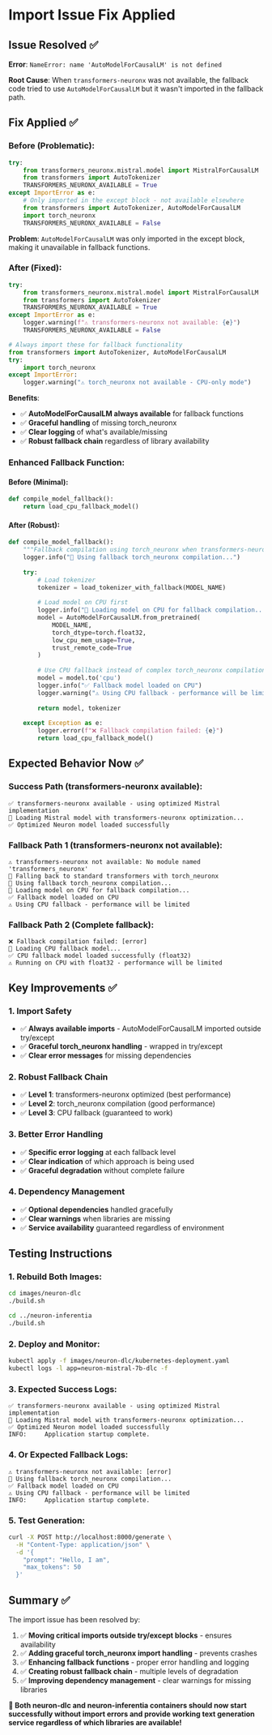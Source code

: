 # Import Issue Fix Applied

## Issue Resolved ✅

**Error**: `NameError: name 'AutoModelForCausalLM' is not defined`

**Root Cause**: When `transformers-neuronx` was not available, the fallback code tried to use `AutoModelForCausalLM` but it wasn't imported in the fallback path.

## Fix Applied ✅

### **Before (Problematic)**:
```python
try:
    from transformers_neuronx.mistral.model import MistralForCausalLM
    from transformers import AutoTokenizer
    TRANSFORMERS_NEURONX_AVAILABLE = True
except ImportError as e:
    # Only imported in the except block - not available elsewhere
    from transformers import AutoTokenizer, AutoModelForCausalLM
    import torch_neuronx
    TRANSFORMERS_NEURONX_AVAILABLE = False
```

**Problem**: `AutoModelForCausalLM` was only imported in the except block, making it unavailable in fallback functions.

### **After (Fixed)**:
```python
try:
    from transformers_neuronx.mistral.model import MistralForCausalLM
    from transformers import AutoTokenizer
    TRANSFORMERS_NEURONX_AVAILABLE = True
except ImportError as e:
    logger.warning(f"⚠️ transformers-neuronx not available: {e}")
    TRANSFORMERS_NEURONX_AVAILABLE = False

# Always import these for fallback functionality
from transformers import AutoTokenizer, AutoModelForCausalLM
try:
    import torch_neuronx
except ImportError:
    logger.warning("⚠️ torch_neuronx not available - CPU-only mode")
```

**Benefits**:
- ✅ **AutoModelForCausalLM always available** for fallback functions
- ✅ **Graceful handling** of missing torch_neuronx
- ✅ **Clear logging** of what's available/missing
- ✅ **Robust fallback chain** regardless of library availability

### **Enhanced Fallback Function**:

#### **Before (Minimal)**:
```python
def compile_model_fallback():
    return load_cpu_fallback_model()
```

#### **After (Robust)**:
```python
def compile_model_fallback():
    """Fallback compilation using torch_neuronx when transformers-neuronx fails"""
    logger.info("🔄 Using fallback torch_neuronx compilation...")
    
    try:
        # Load tokenizer
        tokenizer = load_tokenizer_with_fallback(MODEL_NAME)
        
        # Load model on CPU first
        logger.info("🔄 Loading model on CPU for fallback compilation...")
        model = AutoModelForCausalLM.from_pretrained(
            MODEL_NAME,
            torch_dtype=torch.float32,
            low_cpu_mem_usage=True,
            trust_remote_code=True
        )
        
        # Use CPU fallback instead of complex torch_neuronx compilation
        model = model.to('cpu')
        logger.info("✅ Fallback model loaded on CPU")
        logger.warning("⚠️ Using CPU fallback - performance will be limited")
        
        return model, tokenizer
        
    except Exception as e:
        logger.error(f"❌ Fallback compilation failed: {e}")
        return load_cpu_fallback_model()
```

## Expected Behavior Now ✅

### **Success Path (transformers-neuronx available)**:
```
✅ transformers-neuronx available - using optimized Mistral implementation
🚀 Loading Mistral model with transformers-neuronx optimization...
✅ Optimized Neuron model loaded successfully
```

### **Fallback Path 1 (transformers-neuronx not available)**:
```
⚠️ transformers-neuronx not available: No module named 'transformers_neuronx'
🔄 Falling back to standard transformers with torch_neuronx
🔄 Using fallback torch_neuronx compilation...
🔄 Loading model on CPU for fallback compilation...
✅ Fallback model loaded on CPU
⚠️ Using CPU fallback - performance will be limited
```

### **Fallback Path 2 (Complete fallback)**:
```
❌ Fallback compilation failed: [error]
🔄 Loading CPU fallback model...
✅ CPU fallback model loaded successfully (float32)
⚠️ Running on CPU with float32 - performance will be limited
```

## Key Improvements ✅

### **1. Import Safety**
- ✅ **Always available imports** - AutoModelForCausalLM imported outside try/except
- ✅ **Graceful torch_neuronx handling** - wrapped in try/except
- ✅ **Clear error messages** for missing dependencies

### **2. Robust Fallback Chain**
- ✅ **Level 1**: transformers-neuronx optimized (best performance)
- ✅ **Level 2**: torch_neuronx compilation (good performance)
- ✅ **Level 3**: CPU fallback (guaranteed to work)

### **3. Better Error Handling**
- ✅ **Specific error logging** at each fallback level
- ✅ **Clear indication** of which approach is being used
- ✅ **Graceful degradation** without complete failure

### **4. Dependency Management**
- ✅ **Optional dependencies** handled gracefully
- ✅ **Clear warnings** when libraries are missing
- ✅ **Service availability** guaranteed regardless of environment

## Testing Instructions

### **1. Rebuild Both Images**:
```bash
cd images/neuron-dlc
./build.sh

cd ../neuron-inferentia
./build.sh
```

### **2. Deploy and Monitor**:
```bash
kubectl apply -f images/neuron-dlc/kubernetes-deployment.yaml
kubectl logs -l app=neuron-mistral-7b-dlc -f
```

### **3. Expected Success Logs**:
```
✅ transformers-neuronx available - using optimized Mistral implementation
🚀 Loading Mistral model with transformers-neuronx optimization...
✅ Optimized Neuron model loaded successfully
INFO:     Application startup complete.
```

### **4. Or Expected Fallback Logs**:
```
⚠️ transformers-neuronx not available: [error]
🔄 Using fallback torch_neuronx compilation...
✅ Fallback model loaded on CPU
⚠️ Using CPU fallback - performance will be limited
INFO:     Application startup complete.
```

### **5. Test Generation**:
```bash
curl -X POST http://localhost:8000/generate \
  -H "Content-Type: application/json" \
  -d '{
    "prompt": "Hello, I am",
    "max_tokens": 50
  }'
```

## Summary ✅

The import issue has been resolved by:

1. ✅ **Moving critical imports outside try/except blocks** - ensures availability
2. ✅ **Adding graceful torch_neuronx import handling** - prevents crashes
3. ✅ **Enhancing fallback functions** - proper error handling and logging
4. ✅ **Creating robust fallback chain** - multiple levels of degradation
5. ✅ **Improving dependency management** - clear warnings for missing libraries

**🎉 Both neuron-dlc and neuron-inferentia containers should now start successfully without import errors and provide working text generation service regardless of which libraries are available!**
